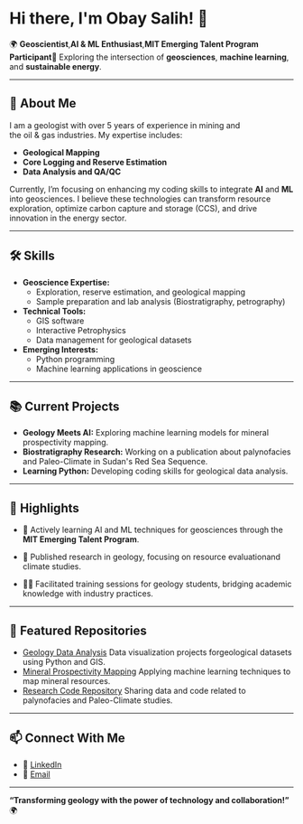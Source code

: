 # Hi there, I'm Obay Salih! 👋

🌍 **Geoscientist**,**AI & ML Enthusiast**,**MIT Emerging Talent Program Participant**🌟
Exploring the intersection of **geosciences**, **machine learning**,  
and **sustainable energy**.

---

## 🚀 About Me  

I am a geologist with over 5 years of experience in mining and\
the oil & gas industries. My expertise includes:

- **Geological Mapping**
- **Core Logging and Reserve Estimation**  
- **Data Analysis and QA/QC**  

Currently, I’m focusing on enhancing my coding skills to
integrate **AI** and **ML** into geosciences. I believe these technologies
can transform resource exploration, optimize carbon capture and
storage (CCS), and drive innovation in the energy sector.

---

## 🛠️ Skills  

- **Geoscience Expertise:**  
  - Exploration, reserve estimation, and geological mapping  
  - Sample preparation and lab analysis (Biostratigraphy, petrography)  
- **Technical Tools:**  
  - GIS software  
  - Interactive Petrophysics  
  - Data management for geological datasets  
- **Emerging Interests:**  
  - Python programming  
  - Machine learning applications in geoscience  

---

## 📚 Current Projects  

- **Geology Meets AI:** Exploring machine learning models for mineral
prospectivity mapping.  
- **Biostratigraphy Research:** Working on a publication about
palynofacies and Paleo-Climate in Sudan's Red Sea Sequence.  
- **Learning Python:** Developing coding skills for geological data analysis.  

---

## 🌟 Highlights  

- 🌱 Actively learning AI and ML techniques for
geosciences through the **MIT Emerging Talent Program**.  
  
- 📝 Published research in geology, focusing on resource
  evaluationand climate studies.  
- 👩‍🏫 Facilitated training sessions for geology students, bridging
  academic knowledge with industry practices.  

---

## 📂 Featured Repositories  

- [Geology Data Analysis](https://github.com/ObayCipherGeology-Data-Analysis)
 Data visualization projects forgeological datasets using Python and GIS.
- [Mineral Prospectivity Mapping](https://github.com/ObayCipher/Mineral-Prospectivity-Mapping)
 Applying machine learning techniques to map mineral resources.  
- [Research Code Repository](github.com/ObayCipher/Research-Code-Repository)
Sharing data and code related to palynofacies and Paleo-Climate studies.

---

## 📫 Connect With Me  

- 💼 [LinkedIn](https://www.linkedin.com)  
- 📧 [Email](obey19955@gamil.com)

---

**“Transforming geology with the power of technology and collaboration!”** 🌍
